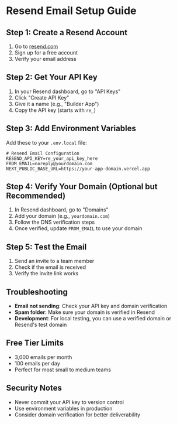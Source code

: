 # Resend Email Setup Guide

## Step 1: Create a Resend Account
1. Go to [resend.com](https://resend.com)
2. Sign up for a free account
3. Verify your email address

## Step 2: Get Your API Key
1. In your Resend dashboard, go to "API Keys"
2. Click "Create API Key"
3. Give it a name (e.g., "Builder App")
4. Copy the API key (starts with `re_`)

## Step 3: Add Environment Variables
Add these to your `.env.local` file:

```env
# Resend Email Configuration
RESEND_API_KEY=re_your_api_key_here
FROM_EMAIL=noreply@yourdomain.com
NEXT_PUBLIC_BASE_URL=https://your-app-domain.vercel.app
```

## Step 4: Verify Your Domain (Optional but Recommended)
1. In Resend dashboard, go to "Domains"
2. Add your domain (e.g., `yourdomain.com`)
3. Follow the DNS verification steps
4. Once verified, update `FROM_EMAIL` to use your domain

## Step 5: Test the Email
1. Send an invite to a team member
2. Check if the email is received
3. Verify the invite link works

## Troubleshooting
- **Email not sending**: Check your API key and domain verification
- **Spam folder**: Make sure your domain is verified in Resend
- **Development**: For local testing, you can use a verified domain or Resend's test domain

## Free Tier Limits
- 3,000 emails per month
- 100 emails per day
- Perfect for most small to medium teams

## Security Notes
- Never commit your API key to version control
- Use environment variables in production
- Consider domain verification for better deliverability 